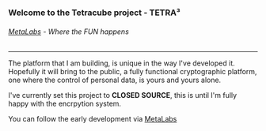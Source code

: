### Welcome to the Tetracube project - TETRA³
###### [MetaLabs](https://metalabs.org.uk) - Where the FUN happens
----------------------------------------
The platform that I am building, is unique in the way I've developed it. Hopefully it will bring to the public, a fully functional
cryptographic platform, one where the control of personal data, is yours and yours alone.  
  
I've currently set this project to **CLOSED SOURCE**, this is until I'm fully happy with the encrpytion system.

You can follow the early development via [MetaLabs](https://metalabs.org.uk)
<!---
NXi3/NXi3 is a ✨ special ✨ repository because its `README.md` (this file) appears on your GitHub profile.
You can click the Preview link to take a look at your changes.
--->
